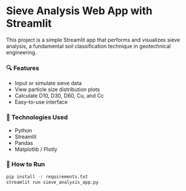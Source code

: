 # Sieve Analysis Web App with Streamlit

This project is a simple Streamlit app that performs and visualizes sieve analysis, a fundamental soil classification technique in geotechnical engineering.

### 🔍 Features
- Input or simulate sieve data
- View particle size distribution plots
- Calculate D10, D30, D60, Cu, and Cc
- Easy-to-use interface

### 🧪 Technologies Used
- Python
- Streamlit
- Pandas
- Matplotlib / Plotly


### 🚀 How to Run
```bash
pip install -r requirements.txt
streamlit run sieve_analysis_app.py
